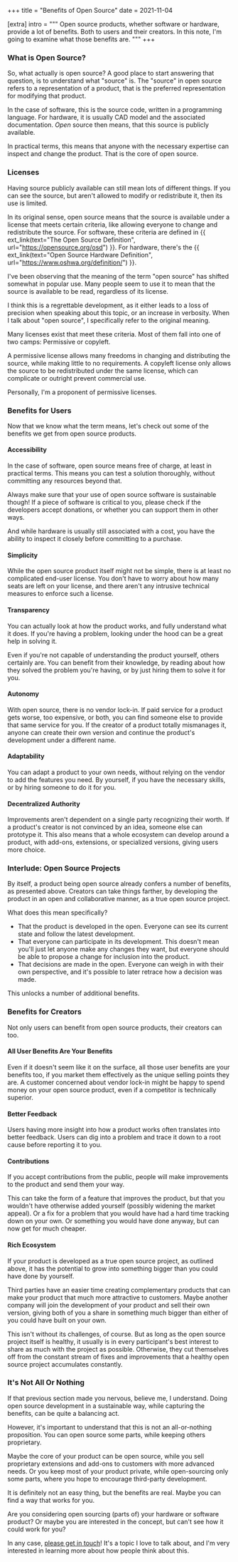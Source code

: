 +++
title = "Benefits of Open Source"
date  = 2021-11-04

[extra]
intro = """
Open source products, whether software or hardware, provide a lot of benefits. Both to users and their creators. In this note, I'm going to examine what those benefits are.
"""
+++

### What is Open Source?

So, what actually is open source? A good place to start answering that question, is to understand what "source" is. The "source" in open source refers to a representation of a product, that is the preferred representation for modifying that product.

In the case of software, this is the source code, written in a programming language. For hardware, it is usually CAD model and the associated documentation. *Open* source then means, that this source is publicly available.

In practical terms, this means that anyone with the necessary expertise can inspect and change the product. That is the core of open source.


### Licenses

Having source publicly available can still mean lots of different things. If you can see the source, but aren't allowed to modify or redistribute it, then its use is limited.

In its original sense, open source means that the source is available under a license that meets certain criteria, like allowing everyone to change and redistribute the source. For software, these criteria are defined in {{ ext_link(text="The Open Source Definition", url="https://opensource.org/osd") }}. For hardware, there's the {{ ext_link(text="Open Source Hardware Definition", url="https://www.oshwa.org/definition/") }}.

<aside>

I've been observing that the meaning of the term "open source" has shifted somewhat in popular use. Many people seem to use it to mean that the source is available to be read, regardless of its license.

I think this is a regrettable development, as it either leads to a loss of precision when speaking about this topic, or an increase in verbosity. When I talk about "open source", I specifically refer to the original meaning.
</aside>

Many licenses exist that meet these criteria. Most of them fall into one of two camps: Permissive or copyleft.

A permissive license allows many freedoms in changing and distributing the source, while making little to no requirements. A copyleft license only allows the source to be redistributed under the same license, which can complicate or outright prevent commercial use.

Personally, I'm a proponent of permissive licenses.


### Benefits for Users

Now that we know what the term means, let's check out some of the benefits we get from open source products.

#### Accessibility

In the case of software, open source means free of charge, at least in practical terms. This means you can test a solution thoroughly, without committing any resources beyond that.

Always make sure that your use of open source software is sustainable though! If a piece of software is critical to you, please check if the developers accept donations, or whether you can support them in other ways.

And while hardware is usually still associated with a cost, you have the ability to inspect it closely before committing to a purchase.

#### Simplicity

While the open source product itself might not be simple, there is at least no complicated end-user license. You don't have to worry about how many seats are left on your license, and there aren't any intrusive technical measures to enforce such a license.

#### Transparency

You can actually look at how the product works, and fully understand what it does. If you're having a problem, looking under the hood can be a great help in solving it.

Even if you're not capable of understanding the product yourself, others certainly are. You can benefit from their knowledge, by reading about how they solved the problem you're having, or by just hiring them to solve it for you.

#### Autonomy

With open source, there is no vendor lock-in. If paid service for a product gets worse, too expensive, or both, you can find someone else to provide that same service for you. If the creator of a product totally mismanages it, anyone can create their own version and continue the product's development under a different name.

#### Adaptability

You can adapt a product to your own needs, without relying on the vendor to add the features you need. By yourself, if you have the necessary skills, or by hiring someone to do it for you.

#### Decentralized Authority

Improvements aren't dependent on a single party recognizing their worth. If a product's creator is not convinced by an idea, someone else can prototype it. This also means that a whole ecosystem can develop around a product, with add-ons, extensions, or specialized versions, giving users more choice.


### Interlude: Open Source Projects

By itself, a product being open source already confers a number of benefits, as presented above. Creators can take things farther, by developing the product in an open and collaborative manner, as a true open source project.

What does this mean specifically?

- That the product is developed in the open. Everyone can see its current state and follow the latest development.
- That everyone can participate in its development. This doesn't mean you'll just let anyone make any changes they want, but everyone should be able to propose a change for inclusion into the product.
- That decisions are made in the open. Everyone can weigh in with their own perspective, and it's possible to later retrace how a decision was made.

This unlocks a number of additional benefits.


### Benefits for Creators

Not only users can benefit from open source products, their creators can too.

#### All User Benefits Are Your Benefits

Even if it doesn't seem like it on the surface, all those user benefits are your benefits too, if you market them effectively as the unique selling points they are. A customer concerned about vendor lock-in might be happy to spend money on your open source product, even if a competitor is technically superior.

#### Better Feedback

Users having more insight into how a product works often translates into better feedback. Users can dig into a problem and trace it down to a root cause before reporting it to you.

#### Contributions

If you accept contributions from the public, people will make improvements to the product and send them your way.

This can take the form of a feature that improves the product, but that you wouldn't have otherwise added yourself (possibly widening the market appeal). Or a fix for a problem that you would have had a hard time tracking down on your own. Or something you would have done anyway, but can now get for much cheaper.

#### Rich Ecosystem

If your product is developed as a true open source project, as outlined above, it has the potential to grow into something bigger than you could have done by yourself.

Third parties have an easier time creating complementary products that can make your product that much more attractive to customers. Maybe another company will join the development of your product and sell their own version, giving both of you a share in something much bigger than either of you could have built on your own.

This isn't without its challenges, of course. But as long as the open source project itself is healthy, it usually is in every participant's best interest to share as much with the project as possible. Otherwise, they cut themselves off from the constant stream of fixes and improvements that a healthy open source project accumulates constantly.


### It's Not All Or Nothing

If that previous section made you nervous, believe me, I understand. Doing open source development in a sustainable way, while capturing the benefits, can be quite a balancing act.

However, it's important to understand that this is not an all-or-nothing proposition. You can open source some parts, while keeping others proprietary. 

Maybe the core of your product can be open source, while you sell proprietary extensions and add-ons to customers with more advanced needs. Or you keep most of your product private, while open-sourcing only some parts, where you hope to encourage third-party development.

It is definitely not an easy thing, but the benefits are real. Maybe you can find a way that works for you.

<aside>

Are you considering open sourcing (parts of) your hardware or software product? Or maybe you are interested in the concept, but can't see how it could work for you?

In any case, [please get in touch](/contact)! It's a topic I love to talk about, and I'm very interested in learning more about how people think about this.
</aside>
